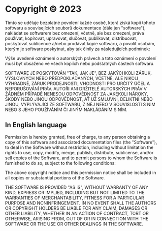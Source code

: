 # Copyright © 2023

Tímto se uděluje bezplatné povolení každé osobě, která získá kopii tohoto softwaru a souvisejících souborů dokumentace (dále jen "software"), nakládat se softwarem bez omezení, včetně, ale bez omezení, práva používat, kopírovat, upravovat, slučovat, publikovat, distribuovat, poskytovat sublicence a/nebo prodávat kopie softwaru, a povolit osobám, kterým je software poskytnut, aby tak činily za následujících podmínek:

Výše uvedené oznámení o autorských právech a toto oznámení o povolení musí být obsaženo ve všech kopiích nebo podstatných částech softwaru.

SOFTWARE JE POSKYTOVÁN "TAK, JAK JE", BEZ JAKÝCHKOLI ZÁRUK, VÝSLOVNÝCH NEBO PŘEDPOKLÁDANÝCH, VČETNĚ, ALE NIKOLI VÝHRADNĚ, ZÁRUK PRODEJNOSTI, VHODNOSTI PRO URČITÝ ÚČEL A NEPORUŠOVÁNÍ PRÁV. AUTOŘI ANI DRŽITELÉ AUTORSKÝCH PRÁV V ŽÁDNÉM PŘÍPADĚ NENESOU ODPOVĚDNOST ZA JAKÉKOLI NÁROKY, ŠKODY NEBO JINOU ODPOVĚDNOST, AŤ UŽ SMLUVNÍ, DELIKTNÍ NEBO JINOU, VYPLÝVAJÍCÍ ZE SOFTWARU, Z NĚJ NEBO V SOUVISLOSTI S NÍM NEBO S JEHO POUŽÍVÁNÍM ČI JINÝM NAKLÁDÁNÍM S NÍM.

## In English language

Permission is hereby granted, free of charge, to any person obtaining a copy of this software and associated documentation files (the "Software"), to deal in the Software without restriction, including without limitation the rights to use, copy, modify, merge, publish, distribute, sublicense, and/or sell copies of the Software, and to permit persons to whom the Software is furnished to do so, subject to the following conditions:

The above copyright notice and this permission notice shall be included in all copies or substantial portions of the Software.

THE SOFTWARE IS PROVIDED "AS IS", WITHOUT WARRANTY OF ANY KIND, EXPRESS OR IMPLIED, INCLUDING BUT NOT LIMITED TO THE WARRANTIES OF MERCHANTABILITY, FITNESS FOR A PARTICULAR PURPOSE AND NONINFRINGEMENT. IN NO EVENT SHALL THE AUTHORS OR COPYRIGHT HOLDERS BE LIABLE FOR ANY CLAIM, DAMAGES OR OTHER LIABILITY, WHETHER IN AN ACTION OF CONTRACT, TORT OR OTHERWISE, ARISING FROM, OUT OF OR IN CONNECTION WITH THE SOFTWARE OR THE USE OR OTHER DEALINGS IN THE SOFTWARE.
